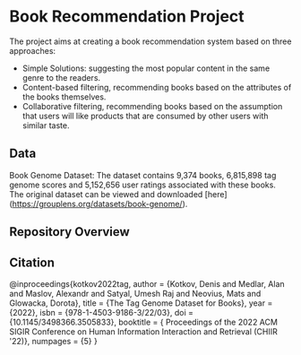 # Book Recommendation Project

The project aims at creating a book recommendation system based on three approaches:
- Simple Solutions: suggesting the most popular content in the same genre to the readers. 
- Content-based filtering, recommending books based on the attributes of the books themselves. 
- Collaborative filtering, recommending books based on the assumption that users will like products that are consumed by other users with similar taste.

## Data
Book Genome Dataset: The dataset contains 9,374 books, 6,815,898 tag genome scores and 5,152,656 user ratings associated with these books. The original dataset can be viewed and downloaded [here] (https://grouplens.org/datasets/book-genome/).
## Repository Overview


## Citation
@inproceedings{kotkov2022tag,
author = {Kotkov, Denis and Medlar, Alan and Maslov, Alexandr and Satyal, Umesh Raj and Neovius, Mats and Glowacka, Dorota}, 
title = {The Tag Genome Dataset for Books}, 
year = {2022}, 
isbn = {978-1-4503-9186-3/22/03}, 
doi = {10.1145/3498366.3505833},
booktitle = { Proceedings of the 2022 ACM SIGIR Conference on Human Information Interaction and Retrieval (CHIIR '22)},
numpages = {5}
}
